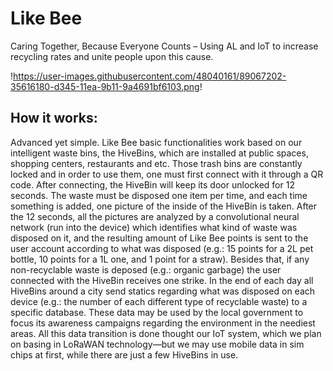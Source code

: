 # Like Bee

Caring Together, Because Everyone Counts – Using AL and IoT to increase recycling rates and unite people upon this cause.

!https://user-images.githubusercontent.com/48040161/89067202-35616180-d345-11ea-9b11-9a4691bf6103.png!

## How it works:
Advanced yet simple. Like Bee basic functionalities work based on our intelligent waste bins, the HiveBins, which are installed at public spaces, shopping centers, restaurants and etc. Those trash bins are constantly locked and in order to use them, one must first connect with it through a QR code. After connecting, the HiveBin will keep its door unlocked for 12 seconds. The waste must be disposed one item per time, and each time something is added, one picture of the inside of the HiveBin is taken. After the 12 seconds, all the pictures are analyzed by a convolutional neural network (run into the device) which identifies what kind of waste was disposed on it, and the resulting amount of Like Bee points is sent to the user account according to what was disposed (e.g.: 15 points for a 2L pet bottle, 10 points for a 1L one, and 1 point for a straw). Besides that, if any non-recyclable waste is deposed (e.g.: organic garbage) the user connected with the HiveBin receives one strike. 
In the end of each day all HiveBins around a city send statics regarding what was disposed on each device (e.g.: the number of each different type of recyclable waste) to a specific database. These data may be used by the local government to focus its awareness campaigns regarding the environment in the neediest areas. All this data transition is done thought our IoT system, which we plan on basing in LoRaWAN technology—but we may use mobile data in sim chips at first, while there are just a few HiveBins in use.
